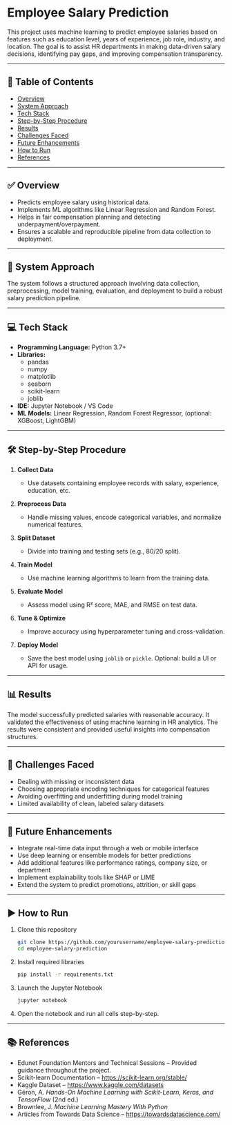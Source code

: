 # Employee Salary Prediction

This project uses machine learning to predict employee salaries based on features such as education level, years of experience, job role, industry, and location. The goal is to assist HR departments in making data-driven salary decisions, identifying pay gaps, and improving compensation transparency.

---

## 📌 Table of Contents

- [Overview](#overview)
- [System Approach](#system-approach)
- [Tech Stack](#tech-stack)
- [Step-by-Step Procedure](#step-by-step-procedure)
- [Results](#results)
- [Challenges Faced](#challenges-faced)
- [Future Enhancements](#future-enhancements)
- [How to Run](#how-to-run)
- [References](#references)

---

## ✅ Overview

- Predicts employee salary using historical data.
- Implements ML algorithms like Linear Regression and Random Forest.
- Helps in fair compensation planning and detecting underpayment/overpayment.
- Ensures a scalable and reproducible pipeline from data collection to deployment.

---

## 🧠 System Approach

The system follows a structured approach involving data collection, preprocessing, model training, evaluation, and deployment to build a robust salary prediction pipeline.

---

## 💻 Tech Stack

- **Programming Language:** Python 3.7+
- **Libraries:**  
  - pandas  
  - numpy  
  - matplotlib  
  - seaborn  
  - scikit-learn  
  - joblib  
- **IDE:** Jupyter Notebook / VS Code
- **ML Models:** Linear Regression, Random Forest Regressor, (optional: XGBoost, LightGBM)

---

## 🛠 Step-by-Step Procedure

1. **Collect Data**  
   - Use datasets containing employee records with salary, experience, education, etc.

2. **Preprocess Data**  
   - Handle missing values, encode categorical variables, and normalize numerical features.

3. **Split Dataset**  
   - Divide into training and testing sets (e.g., 80/20 split).

4. **Train Model**  
   - Use machine learning algorithms to learn from the training data.

5. **Evaluate Model**  
   - Assess model using R² score, MAE, and RMSE on test data.

6. **Tune & Optimize**  
   - Improve accuracy using hyperparameter tuning and cross-validation.

7. **Deploy Model**  
   - Save the best model using `joblib` or `pickle`. Optional: build a UI or API for usage.

---

## 📊 Results

The model successfully predicted salaries with reasonable accuracy. It validated the effectiveness of using machine learning in HR analytics. The results were consistent and provided useful insights into compensation structures.

---

## 🚧 Challenges Faced

- Dealing with missing or inconsistent data
- Choosing appropriate encoding techniques for categorical features
- Avoiding overfitting and underfitting during model training
- Limited availability of clean, labeled salary datasets

---

## 🔮 Future Enhancements

- Integrate real-time data input through a web or mobile interface
- Use deep learning or ensemble models for better predictions
- Add additional features like performance ratings, company size, or department
- Implement explainability tools like SHAP or LIME
- Extend the system to predict promotions, attrition, or skill gaps

---

## ▶️ How to Run

1. Clone this repository  
   ```bash
   git clone https://github.com/yourusername/employee-salary-prediction.git
   cd employee-salary-prediction
   ```

2. Install required libraries  
   ```bash
   pip install -r requirements.txt
   ```

3. Launch the Jupyter Notebook  
   ```bash
   jupyter notebook
   ```

4. Open the notebook and run all cells step-by-step.

---

## 📚 References

- Edunet Foundation Mentors and Technical Sessions – Provided guidance throughout the project.
- Scikit-learn Documentation – https://scikit-learn.org/stable/
- Kaggle Dataset – https://www.kaggle.com/datasets
- Géron, A. *Hands-On Machine Learning with Scikit-Learn, Keras, and TensorFlow* (2nd ed.)
- Brownlee, J. *Machine Learning Mastery With Python*
- Articles from Towards Data Science – https://towardsdatascience.com/
